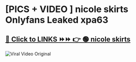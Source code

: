 
 # [PICS + VIDEO ] nicole skirts Onlyfans Leaked xpa63

## <h2><a href="https://clipsfans.com/nicole_skirts&ref=git">🔗 Click to LINKS ⏩⏩ 👉 🟢 nicole skirts </a></h2>

<a href="https://clipsfans.com/nicole_skirts&ref=git" rel="nofollow" data-target="animated-image.originalLink"><img src="https://i.ibb.co.com/xMMVF88/686577567.gif" alt="Viral Video Original" style="max-width: 100%; display: inline-block;" data-target="animated-image.originalImage"></a>

